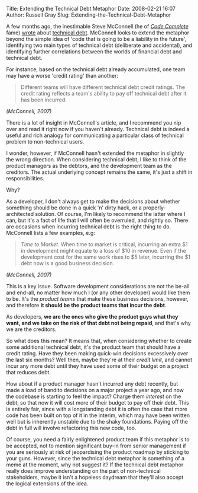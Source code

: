 Title: Extending the Technical Debt Metaphor
Date: 2008-02-21 16:07
Author: Russell Gray
Slug: Extending-the-Technical-Debt-Metaphor

A few months ago, the inestimable Steve McConnell (he of *[Code
Complete](http://www.amazon.co.uk/Code-Complete-Practical-Handbook-Construction/dp/0735619670/)*
fame)
[wrote](http://blogs.construx.com/blogs/stevemcc/archive/2007/11/01/technical-debt-2.aspx)
about [technical
debt](http://www.martinfowler.com/bliki/TechnicalDebt.html). McConnell
looks to extend the metaphor beyond the simple idea of 'code that is
going to be a liability in the future', identifying two main types of
technical debt (deliberate and accidental), and identifying further
correlations between the worlds of financial debt and technical debt.

For instance, based on the technical debt already accumulated, one team
may have a worse 'credit rating' than another:

> Different teams will have different technical debt credit ratings. The
> credit rating reflects a team's ability to pay off technical debt
> after it has been incurred.
>
<cite>(McConnell, 2007)</cite>

There is a lot of insight in McConnell's article, and I recommend you
nip over and read it right now if you haven't already. Technical debt is
indeed a useful and rich analogy for communicating a particular class of
technical problem to non-technical users.

I wonder, however, if McConnell hasn't extended the metaphor in slightly
the wrong direction. When considering technical debt, I like to think of
the product managers as the debtors, and the development team as the
creditors. The actual underlying concept remains the same, it's just a
shift in responsibilities.

Why?

As a developer, I don't always get to make the decisions about whether
something should be done in a quick 'n' dirty hack, or a
properly-architected solution. Of course, I'm likely to recommend the
latter where I can, but it's a fact of life that I will often be
overruled, and rightly so. There are occasions when incurring technical
debt is the right thing to do. McConnell lists a few examples, e.g:

> *Time to Market*. When time to market is critical, incurring an extra
> $1 in development might equate to a loss of $10 in revenue. Even if
> the development cost for the same work rises to $5 later, incurring
> the $1 debt now is a good business decision.
>
<cite>(McConnell, 2007)</cite>

This is a key issue. Software development considerations are not the
be-all and end-all, no matter how much I (or any other developer) would
like them to be. It's the *product teams* that make these business
decisions, however, and therefore **it should be the product teams that
incur the debt**.

As developers, **we are the ones who give the product guys what they
want, and we take on the risk of that debt not being repaid**, and
that's why we are the creditors.

So what does this mean? It means that, when considering whether to
create some additional technical debt, it's the product team that should
have a credit rating. Have they been making quick-win decisions
excessively over the last six months? Well then, maybe they're at their
*credit limit*, and cannot incur any more debt until they have used some
of their budget on a project that reduces debt.

How about if a product manager hasn't incurred any debt recently, but
made a load of bandito decisions on a major project a year ago, and now
the codebase is starting to feel the impact? Charge them *interest* on
the debt, so that now it will cost more of their budget to pay off their
debt. This is entirely fair, since with a longstanding debt it is often
the case that more code has been built on top of it in the interim,
which may have been written well but is inherently unstable due to the
shaky foundations. Paying off the debt in full will involve refactoring
this new code, too.

Of course, you need a fairly enlightened product team if this metaphor
is to be accepted, not to mention significant buy-in from senior
management if you are seriously at risk of jeopardising the product
roadmap by sticking to your guns. However, since the technical debt
metaphor is something of a meme at the moment, why not suggest it? If
the technical debt metaphor really does improve understanding on the
part of non-technical stakeholders, maybe it isn't a hopeless daydream
that they'll also accept the logical extensions of the idea.
